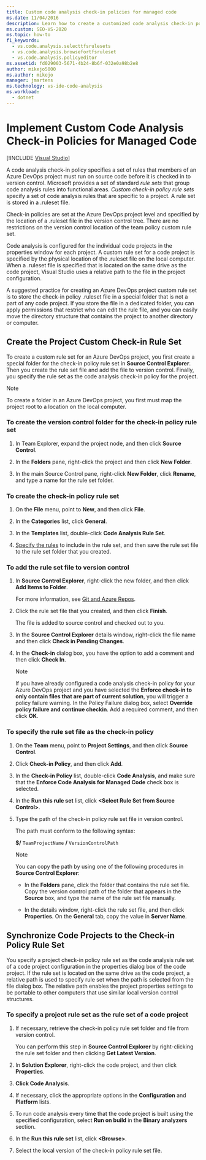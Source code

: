 ```yaml
---
title: Custom code analysis check-in policies for managed code
ms.date: 11/04/2016
description: Learn how to create a customized code analysis check-in policy. See how to ensure that Visual Studio managed code conforms to an Azure DevOps project policy.
ms.custom: SEO-VS-2020
ms.topic: how-to
f1_keywords:
  - vs.code.analysis.selecttfsrulesets
  - vs.code.analysis.browsefortfsruleset
  - vs.code.analysis.policyeditor
ms.assetid: fd029003-5671-4b24-8b6f-032e0a98b2e8
author: mikejo5000
ms.author: mikejo
manager: jmartens
ms.technology: vs-ide-code-analysis
ms.workload:
  - dotnet
---
```

# Implement Custom Code Analysis Check-in Policies for Managed Code

 [!INCLUDE [Visual Studio](~/includes/applies-to-version/vs-windows-only.md)]

A code analysis check-in policy specifies a set of rules that members of an Azure DevOps project must run on source code before it is checked in to version control. Microsoft provides a set of standard *rule sets* that group code analysis rules into functional areas. *Custom check-in policy rule sets* specify a set of code analysis rules that are specific to a project. A rule set is stored in a .ruleset file.

Check-in policies are set at the Azure DevOps project level and specified by the location of a .ruleset file in the version control tree. There are no restrictions on the version control location of the team policy custom rule set.

Code analysis is configured for the individual code projects in the properties window for each project. A custom rule set for a code project is specified by the physical location of the .ruleset file on the local computer. When a .ruleset file is specified that is located on the same drive as the code project, Visual Studio uses a relative path to the file in the project configuration.

A suggested practice for creating an Azure DevOps project custom rule set is to store the check-in policy .ruleset file in a special folder that is not a part of any code project. If you store the file in a dedicated folder, you can apply permissions that restrict who can edit the rule file, and you can easily move the directory structure that contains the project to another directory or computer.

## Create the Project Custom Check-in Rule Set

To create a custom rule set for an Azure DevOps project, you first create a special folder for the check-in policy rule set in **Source Control Explorer**. Then you create the rule set file and add the file to version control. Finally, you specify the rule set as the code analysis check-in policy for the project.

> [!NOTE]
> To create a folder in an Azure DevOps project, you first must map the project root to a location on the local computer.

### To create the version control folder for the check-in policy rule set

1. In Team Explorer, expand the project node, and then click **Source Control**.

2. In the **Folders** pane, right-click the project and then click **New Folder**.

3. In the main Source Control pane, right-click **New Folder**, click **Rename**, and type a name for the rule set folder.

### To create the check-in policy rule set

1. On the **File** menu, point to **New**, and then click **File**.

2. In the **Categories** list, click **General**.

3. In the **Templates** list, double-click **Code Analysis Rule Set**.

4. [Specify the rules](../code-quality/how-to-create-a-custom-rule-set.md) to include in the rule set, and then save the rule set file to the rule set folder that you created.

### To add the rule set file to version control

1. In **Source Control Explorer**, right-click the new folder, and then click **Add Items to Folder**.

     For more information, see [Git and Azure Repos](/azure/devops/repos/git).

2. Click the rule set file that you created, and then click **Finish**.

     The file is added to source control and checked out to you.

3. In the **Source Control Explorer** details window, right-click the file name and then click **Check in Pending Changes**.

4. In the **Check-in** dialog box, you  have the option to add a comment and then click **Check In**.

    > [!NOTE]
    > If you have already configured a code analysis check-in policy for your Azure DevOps project and you have selected the **Enforce check-in to only contain files that are part of current solution**, you will trigger a policy failure warning. In the Policy Failure dialog box, select **Override policy failure and continue checkin**. Add a required comment, and then click **OK**.

### To specify the rule set file as the check-in policy

1. On the **Team** menu, point to **Project Settings**, and then click **Source Control**.

2. Click **Check-in Policy**, and then click **Add**.

3. In the **Check-in Policy** list, double-click **Code Analysis**, and make sure that the **Enforce Code Analysis for Managed Code** check box is selected.

4. In the **Run this rule set** list, click **\<Select Rule Set from Source Control>**.

5. Type the path of the check-in policy rule set file in version control.

     The path must conform to the following syntax:

     **$/** `TeamProjectName` **/** `VersionControlPath`

    > [!NOTE]
    > You can copy the path by using one of the following procedures in **Source Control Explorer**:

    - In the **Folders** pane, click the folder that contains the rule set file. Copy the version control path of the folder that appears in the **Source** box, and type the name of the rule set file manually.

    - In the details window, right-click the rule set file, and then click **Properties**. On the **General** tab, copy the value in **Server Name**.

## Synchronize Code Projects to the Check-in Policy Rule Set

You specify a project check-in policy rule set as the code analysis rule set of a code project configuration in the properties dialog box of the code project. If the rule set is located on the same drive as the code project, a relative path is used to specify rule set when the path is selected from the file dialog box. The relative path enables the project properties settings to be portable to other computers that use similar local version control structures.

### To specify a project rule set as the rule set of a code project

1. If necessary, retrieve the check-in policy rule set folder and file from version control.

   You can perform this step in **Source Control Explorer** by right-clicking the rule set folder and then clicking **Get Latest Version**.

2. In **Solution Explorer**, right-click the code project, and then click **Properties**.

3. **Click Code Analysis**.

4. If necessary, click the appropriate options in the **Configuration** and **Platform** lists.

5. To run code analysis every time that the code project is built using the specified configuration, select **Run on build** in the **Binary analyzers** section.

6. In the **Run this rule set** list, click **\<Browse>**.

8. Select the local version of the check-in policy rule set file.
